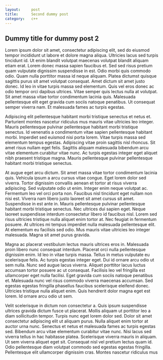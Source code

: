 ```yaml
---
layout:     post
title:      Second dummy post
category:   c++
---
```

## Dummy title for dummy post 2

Lorem ipsum dolor sit amet, consectetur adipiscing elit, sed do eiusmod tempor incididunt ut labore et dolore magna aliqua. Ultricies lacus sed turpis tincidunt id. Ut enim blandit volutpat maecenas volutpat blandit aliquam etiam erat. Lorem donec massa sapien faucibus et. Sed sed risus pretium quam vulputate dignissim suspendisse in est. Odio morbi quis commodo odio. Quam nulla porttitor massa id neque aliquam. Platea dictumst quisque sagittis purus sit amet volutpat consequat. Amet dictum sit amet justo donec. Id leo in vitae turpis massa sed elementum. Quis vel eros donec ac odio tempor orci dapibus ultrices. Vitae semper quis lectus nulla at volutpat. Sit amet massa vitae tortor condimentum lacinia quis. Malesuada pellentesque elit eget gravida cum sociis natoque penatibus. Ut consequat semper viverra nam. Et malesuada fames ac turpis egestas.

Adipiscing elit pellentesque habitant morbi tristique senectus et netus et. Parturient montes nascetur ridiculus mus mauris vitae ultricies leo integer. Mauris pellentesque pulvinar pellentesque habitant morbi tristique senectus. Id venenatis a condimentum vitae sapien pellentesque habitant morbi. Imperdiet sed euismod nisi porta lorem. Vitae turpis massa sed elementum tempus egestas. Adipiscing vitae proin sagittis nisl rhoncus. Sit amet risus nullam eget felis. Sagittis aliquam malesuada bibendum arcu vitae elementum curabitur vitae nunc. Ac turpis egestas integer eget aliquet nibh praesent tristique magna. Mauris pellentesque pulvinar pellentesque habitant morbi tristique senectus.

At augue eget arcu dictum. Sit amet massa vitae tortor condimentum lacinia quis. Vehicula ipsum a arcu cursus vitae congue. Eget lorem dolor sed viverra. Tortor dignissim convallis aenean et tortor at risus viverra adipiscing. Sed vulputate odio ut enim. Integer enim neque volutpat ac. Fermentum leo vel orci porta non. Faucibus nisl tincidunt eget nullam non nisi est. Viverra nam libero justo laoreet sit amet cursus sit amet. Suspendisse in est ante in. Mauris pellentesque pulvinar pellentesque habitant morbi tristique senectus. Nec ultrices dui sapien eget. Neque laoreet suspendisse interdum consectetur libero id faucibus nisl. Lorem sed risus ultricies tristique nulla aliquet enim tortor at. Nec feugiat in fermentum posuere. At ultrices mi tempus imperdiet nulla malesuada pellentesque elit. At elementum eu facilisis sed odio. Mus mauris vitae ultricies leo integer malesuada. Magna sit amet purus gravida.

Magna ac placerat vestibulum lectus mauris ultrices eros in. Malesuada proin libero nunc consequat interdum. Placerat orci nulla pellentesque dignissim enim. Id leo in vitae turpis massa. Tellus in metus vulputate eu scelerisque felis. Ac turpis egestas integer eget. Dui id ornare arcu odio ut sem nulla. Nunc sed augue lacus viverra. Aliquet porttitor lacus luctus accumsan tortor posuere ac ut consequat. Facilisis leo vel fringilla est ullamcorper eget nulla facilisi. Eget gravida cum sociis natoque penatibus et. Malesuada nunc vel risus commodo viverra maecenas accumsan. Sed egestas egestas fringilla phasellus faucibus scelerisque eleifend donec. Ultricies tristique nulla aliquet enim. Quis hendrerit dolor magna eget est lorem. Id ornare arcu odio ut sem.

Velit scelerisque in dictum non consectetur a. Quis ipsum suspendisse ultrices gravida dictum fusce ut placerat. Mollis aliquam ut porttitor leo a diam sollicitudin tempor. Turpis nunc eget lorem dolor sed. Dolor sit amet consectetur adipiscing elit ut aliquam purus. Nulla aliquet enim tortor at auctor urna nunc. Senectus et netus et malesuada fames ac turpis egestas sed. Bibendum arcu vitae elementum curabitur vitae nunc. Nisi lacus sed viverra tellus in hac habitasse platea. Scelerisque viverra mauris in aliquam. Ut sem viverra aliquet eget sit. Consequat nisl vel pretium lectus quam id. Odio pellentesque diam volutpat commodo sed egestas egestas fringilla. Pellentesque elit ullamcorper dignissim cras. Montes nascetur ridiculus mus 
